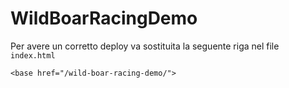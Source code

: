 # WildBoarRacingDemo

Per avere un corretto deploy va sostituita la seguente riga nel file `index.html`

`<base href="/wild-boar-racing-demo/">` 
